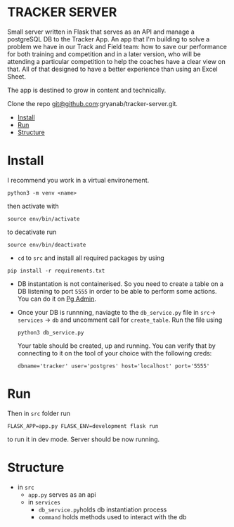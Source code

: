 # TRACKER SERVER

Small server written in Flask that serves as an API and manage a postgreSQL DB to the Tracker App. An app that I'm building to solve a problem we have in our Track and Field team: how to save our performance for both training and competition and in a later version, who will be attending a particular competition to help the coaches have a clear view on that. All of that designed to have a better experience than using an Excel Sheet.

The app is destined to grow in content and technically.

Clone the repo git@github.com:gryanab/tracker-server.git. 

- [Install](#install)
- [Run](#run)
- [Structure](#structure)
# Install

I recommend you work in a virtual environement.

```
python3 -m venv <name> 
```
then activate with
```
source env/bin/activate
```

to decativate run 
```
source env/bin/deactivate
```

 - `cd` to `src` and install all required packages by using 
 ```
 pip install -r requirements.txt
 ```

 - DB instantation is not containerised. So you need to create a table on a DB listening to port `5555` in order to be able to perform some actions. You can do it on [Pg Admin](https://www.pgadmin.org/download/). 

 - Once your DB is runnning, naviagte to the `db_service.py` file in `src`-> `services` -> `db` and uncomment call for `create_table`. Run the file using 
    ```
    python3 db_service.py
    ```
    Your table should be created, up and running.
    You can verify that by connecting to it on the tool of your choice with the following creds:
    ```
    dbname='tracker' user='postgres' host='localhost' port='5555' 
    ```


 # Run

 Then in `src` folder run 
 ``` 
 FLASK_APP=app.py FLASK_ENV=development flask run
 ``` 
 
 to run it in dev mode. Server should be now running.

# Structure

- in `src`
    - `app.py` serves as an api 
    - in `services`
        - `db_service.py`holds db instantiation process
        - `command` holds methods used to interact with the db